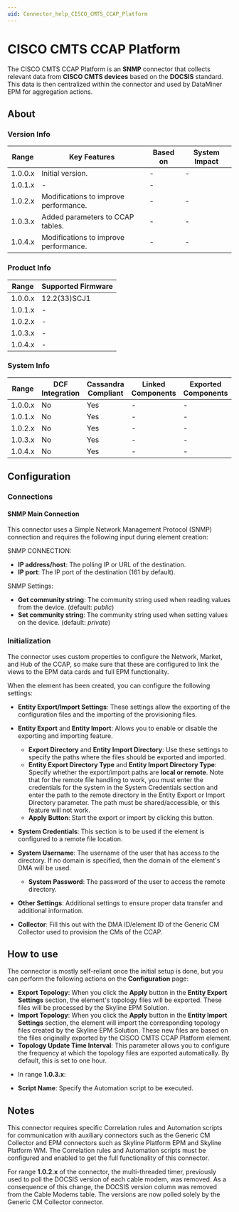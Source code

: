 ```yaml
---
uid: Connector_help_CISCO_CMTS_CCAP_Platform
---
```


# CISCO CMTS CCAP Platform

The CISCO CMTS CCAP Platform is an **SNMP** connector that collects relevant data from **CISCO CMTS devices** based on the **DOCSIS** standard. This data is then centralized within the connector and used by DataMiner EPM for aggregation actions.

## About

### Version Info

| **Range** | **Key Features**                      | **Based on** | **System Impact** |
|-----------|---------------------------------------|--------------|-------------------|
| 1.0.0.x   | Initial version.                      | \-           | \-                |
| 1.0.1.x   | \-                                    | \-           |                   |
| 1.0.2.x   | Modifications to improve performance. | \-           | \-                |
| 1.0.3.x   | Added parameters to CCAP tables.      | \-           | \-                |
| 1.0.4.x   | Modifications to improve performance. | \-           | \-                |

### Product Info

| **Range** | **Supported Firmware** |
|-----------|------------------------|
| 1.0.0.x   | 12.2(33)SCJ1           |
| 1.0.1.x   | \-                     |
| 1.0.2.x   | \-                     |
| 1.0.3.x   | \-                     |
| 1.0.4.x   | \-                     |

### System Info

| **Range** | **DCF Integration** | **Cassandra Compliant** | **Linked Components** | **Exported Components** |
|-----------|---------------------|-------------------------|-----------------------|-------------------------|
| 1.0.0.x   | No                  | Yes                     | \-                    | \-                      |
| 1.0.1.x   | No                  | Yes                     | \-                    | \-                      |
| 1.0.2.x   | No                  | Yes                     | \-                    | \-                      |
| 1.0.3.x   | No                  | Yes                     | \-                    | \-                      |
| 1.0.4.x   | No                  | Yes                     | \-                    | \-                      |

## Configuration

### Connections

#### SNMP Main Connection

This connector uses a Simple Network Management Protocol (SNMP) connection and requires the following input during element creation:

SNMP CONNECTION:

- **IP address/host**: The polling IP or URL of the destination.
- **IP port**: The IP port of the destination (161 by default).

SNMP Settings:

- **Get community string**: The community string used when reading values from the device. (default: *public*)
- **Set community string**: The community string used when setting values on the device. (default: *private*)

### Initialization

The connector uses custom properties to configure the Network, Market, and Hub of the CCAP, so make sure that these are configured to link the views to the EPM data cards and full EPM functionality.

When the element has been created, you can configure the following settings:

- **Entity Export/Import Settings**: These settings allow the exporting of the configuration files and the importing of the provisioning files.

- **Entity Export** and **Entity Import**: Allows you to enable or disable the exporting and importing feature.
  - **Export Directory** and **Entity Import Directory**: Use these settings to specify the paths where the files should be exported and imported.
  - **Entity Export Directory Type** and **Entity Import Directory Type**: Specify whether the export/import paths are **local or remote**. Note that for the remote file handling to work, you must enter the credentials for the system in the System Credentials section and enter the path to the remote directory in the Entity Export or Import Directory parameter. The path must be shared/accessible, or this feature will not work.
  - **Apply Button**: Start the export or import by clicking this button.

<!-- -->

- **System Credentials**: This section is to be used if the element is configured to a remote file location.

- **System Username**: The username of the user that has access to the directory. If no domain is specified, then the domain of the element's DMA will be used.
  - **System Password**: The password of the user to access the remote directory.

<!-- -->

- **Other Settings**: Additional settings to ensure proper data transfer and additional information.

- **Collector**: Fill this out with the DMA ID/element ID of the Generic CM Collector used to provision the CMs of the CCAP.

## How to use

The connector is mostly self-reliant once the initial setup is done, but you can perform the following actions on the **Configuration** page:

- **Export Topology**: When you click the **Apply** button in the **Entity Export Settings** section, the element's topology files will be exported. These files will be processed by the Skyline EPM Solution.
- **Import Topology**: When you click the **Apply** button in the **Entity Import Settings** section, the element will import the corresponding topology files created by the Skyline EPM Solution. These new files are based on the files originally exported by the CISCO CMTS CCAP Platform element.
- **Topology Update Time Interval**: This parameter allows you to configure the frequency at which the topology files are exported automatically. By default, this is set to one hour.

<!-- -->

- In range **1.0.3.x**:

- **Script Name**: Specify the Automation script to be executed.

## Notes

This connector requires specific Correlation rules and Automation scripts for communication with auxiliary connectors such as the Generic CM Collector and EPM connectors such as Skyline Platform EPM and Skyline Platform WM. The Correlation rules and Automation scripts must be configured and enabled to get the full functionality of this connector.

For range **1.0.2.x** of the connector, the multi-threaded timer, previously used to poll the DOCSIS version of each cable modem, was removed. As a consequence of this change, the DOCSIS version column was removed from the Cable Modems table. The versions are now polled solely by the Generic CM Collector connector.
